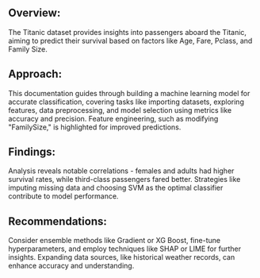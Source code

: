## Overview:
The Titanic dataset provides insights into passengers aboard the Titanic, aiming to predict their survival based on factors like Age, Fare, Pclass, and Family Size.

## Approach:
This documentation guides through building a machine learning model for accurate classification, covering tasks like importing datasets, exploring features, data preprocessing, and model selection using metrics like accuracy and precision. Feature engineering, such as modifying "FamilySize," is highlighted for improved predictions.

## Findings:
Analysis reveals notable correlations - females and adults had higher survival rates, while third-class passengers fared better. Strategies like imputing missing data and choosing SVM as the optimal classifier contribute to model performance.

## Recommendations:
Consider ensemble methods like Gradient or XG Boost, fine-tune hyperparameters, and employ techniques like SHAP or LIME for further insights. Expanding data sources, like historical weather records, can enhance accuracy and understanding.
